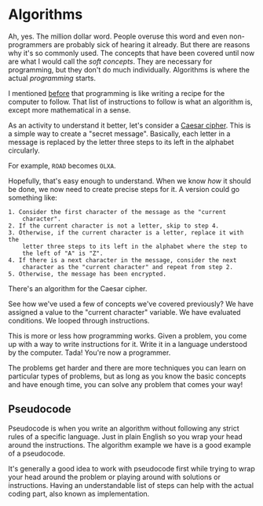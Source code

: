 # Algorithms

Ah, yes. The million dollar word. People overuse this word and even
non-programmers are probably sick of hearing it already. But there are
reasons why it's so commonly used. The concepts that have been covered
until now are what I would call the *soft concepts*. They are necessary
for programming, but they don't do much individually. Algorithms is
where the actual *programming* starts.

I mentioned [before](/about/what-is-programming) that programming is
like writing a recipe for the computer to follow. That list of
instructions to follow is what an algorithm is, except more
mathematical in a sense.

As an activity to understand it better, let's consider a
[Caesar cipher](https://en.wikipedia.org/wiki/Caesar_cipher). This is a
simple way to create a "secret message". Basically, each letter in a
message is replaced by the letter three steps to its left in the
alphabet circularly. 

For example, `ROAD` becomes `OLXA`.

Hopefully, that's easy enough to understand. When we know *how* it
should be done, we now need to create precise steps for it. A version
could go something like:

```
1. Consider the first character of the message as the "current
    character".
2. If the current character is not a letter, skip to step 4.
3. Otherwise, if the current character is a letter, replace it with the
    letter three steps to its left in the alphabet where the step to
    the left of "A" is "Z".
4. If there is a next character in the message, consider the next
    character as the "current character" and repeat from step 2.
5. Otherwise, the message has been encrypted.
```

There's an algorithm for the Caesar cipher.

See how we've used a few of concepts we've covered previously? We have
assigned a value to the "current character" variable. We have evaluated
conditions. We looped through instructions.

This is more or less how programming works. Given a problem, you come
up with a way to write instructions for it. Write it in a language
understood by the computer. Tada! You're now a programmer.

The problems get harder and there are more techniques you can learn on
particular types of problems, but as long as you know the basic
concepts and have enough time, you can solve any problem that comes
your way! 

## Pseudocode

Pseudocode is when you write an algorithm without following any strict
rules of a specific language. Just in plain English so you wrap your
head around the instructions. The algorithm example we have is a good
example of a pseudocode.

It's generally a good idea to work with pseudocode first while trying
to wrap your head around the problem or playing around with solutions
or instructions. Having an understandable list of steps can help with
the actual coding part, also known as implementation.
